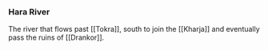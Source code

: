 ### Hara River

The river that flows past [[Tokra]], south to join the [[Kharja]] and eventually pass the ruins of [[Drankor]].


